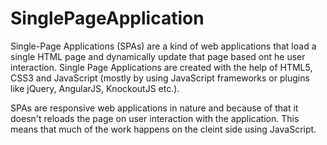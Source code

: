 # SinglePageApplication
Single-Page Applications (SPAs) are a kind of web applications that load a single HTML page and dynamically update that page based ont he user interaction. Single Page Applications are created with the help of HTML5, CSS3 and JavaScript (mostly by using JavaScript frameworks or plugins like jQuery, AngularJS, KnockoutJS etc.).

SPAs are responsive web applications in nature and because of that it doesn't reloads the page on user interaction with the application. This means that much of the work happens on the cleint side using JavaScript.
